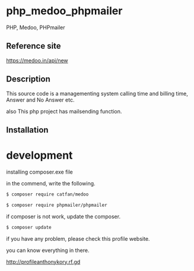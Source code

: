 # php_medoo_phpmailer
PHP, Medoo, PHPmailer
## Reference site
https://medoo.in/api/new

## Description
This source code is a managementing system calling time and billing time, Answer and No Answer etc.

also This php project has mailsending function.

## Installation

# development
installing composer.exe file

in the commend, write the following.
```bash
$ composer require catfan/medoo
```
```bash  
$ composer require phpmailer/phpmailer
 ``` 
  
if composer is not work, update the composer.
```bash
$ composer update
```
if you have any problem, please check this profile website.

you can know everything in there.


http://profileanthonykory.rf.gd
